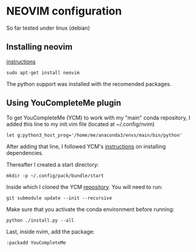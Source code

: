 # NEOVIM configuration

So far tested under linux (debian)

## Installing neovim

[instructions](https://github.com/neovim/neovim/wiki/Installing-Neovim)

```
sudo apt-get install neovim
```

The python support was installed with the recomended packages.

## Using YouCompleteMe plugin

To get YouCompleteMe (YCM) to work with my "main" conda repository, I added
this line to my init.vim file (located at ~/.config/nvim)

```
let g:python3_host_prog='/home/me/anaconda3/envs/main/bin/python'
```

After adding that line, I followed YCM's
[instructions](https://github.com/ycm-core/YouCompleteMe#linux-64-bit) on
installing dependencies.

Thereafter I created a start directory:

```
mkdir -p ~/.config/pack/bundle/start
```

Inside which I cloned the YCM
[repository](https://github.com/ycm-core/YouCompleteMe). You will need to run:

```
git submodule update --init --recursive
```

Make sure that you activate the conda environment before running:

```
python ./install.py --all
```

Last, inside nvim, add the package:

```
:packadd YouCompleteMe
```



